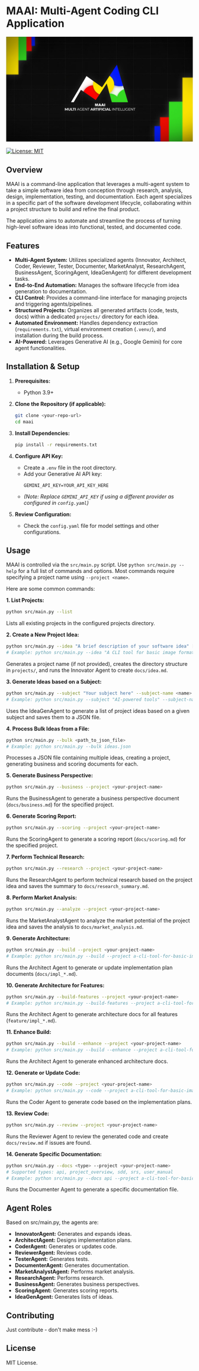# MAAI: Multi-Agent Coding CLI Application
![MAAI](maai.jpeg)

[![License: MIT](https://img.shields.io/badge/License-MIT-yellow.svg)](https://opensource.org/licenses/MIT) <!-- Optional: Add a license badge if applicable -->

## Overview

MAAI is a command-line application that leverages a multi-agent system to take a simple software idea from conception through research, analysis, design, implementation, testing, and documentation. Each agent specializes in a specific part of the software development lifecycle, collaborating within a project structure to build and refine the final product.

The application aims to automate and streamline the process of turning high-level software ideas into functional, tested, and documented code.

## Features

*   **Multi-Agent System:** Utilizes specialized agents (Innovator, Architect, Coder, Reviewer, Tester, Documenter, MarketAnalyst, ResearchAgent, BusinessAgent, ScoringAgent, IdeaGenAgent) for different development tasks.
*   **End-to-End Automation:** Manages the software lifecycle from idea generation to documentation.
*   **CLI Control:** Provides a command-line interface for managing projects and triggering agents/pipelines.
*   **Structured Projects:** Organizes all generated artifacts (code, tests, docs) within a dedicated `projects/` directory for each idea.
*   **Automated Environment:** Handles dependency extraction (`requirements.txt`), virtual environment creation (`.venv/`), and installation during the build process.
*   **AI-Powered:** Leverages Generative AI (e.g., Google Gemini) for core agent functionalities.

## Installation & Setup

1.  **Prerequisites:**
    *   Python 3.9+

2.  **Clone the Repository (if applicable):**
    ```bash
    git clone <your-repo-url>
    cd maai
    ```

3.  **Install Dependencies:**
    ```bash
    pip install -r requirements.txt
    ```

4.  **Configure API Key:**
    *   Create a `.env` file in the root directory.
    *   Add your Generative AI API key:
        ```
        GEMINI_API_KEY=YOUR_API_KEY_HERE
        ```
    *   *(Note: Replace `GEMINI_API_KEY` if using a different provider as configured in `config.yaml`)*

5.  **Review Configuration:**
    *   Check the `config.yaml` file for model settings and other configurations.

## Usage

MAAI is controlled via the `src/main.py` script. Use `python src/main.py --help` for a full list of commands and options. Most commands require specifying a project name using `--project <name>`.

Here are some common commands:

**1. List Projects:**

```bash
python src/main.py --list
```
Lists all existing projects in the configured projects directory.

**2. Create a New Project Idea:**

```bash
python src/main.py --idea "A brief description of your software idea" [--project <name>]
# Example: python src/main.py --idea "A CLI tool for basic image format conversion"
```
Generates a project name (if not provided), creates the directory structure in `projects/`, and runs the Innovator Agent to create `docs/idea.md`.

**3. Generate Ideas based on a Subject:**

```bash
python src/main.py --subject "Your subject here" --subject-name <name> --num-ideas <number>
# Example: python src/main.py --subject "AI-powered tools" --subject-name ai_tools --num-ideas 10
```
Uses the IdeaGenAgent to generate a list of project ideas based on a given subject and saves them to a JSON file.

**4. Process Bulk Ideas from a File:**

```bash
python src/main.py --bulk <path_to_json_file>
# Example: python src/main.py --bulk ideas.json
```
Processes a JSON file containing multiple ideas, creating a project, generating business and scoring documents for each.

**5. Generate Business Perspective:**

```bash
python src/main.py --business --project <your-project-name>
```
Runs the BusinessAgent to generate a business perspective document (`docs/business.md`) for the specified project.

**6. Generate Scoring Report:**

```bash
python src/main.py --scoring --project <your-project-name>
```
Runs the ScoringAgent to generate a scoring report (`docs/scoring.md`) for the specified project.

**7. Perform Technical Research:**

```bash
python src/main.py --research --project <your-project-name>
```
Runs the ResearchAgent to perform technical research based on the project idea and saves the summary to `docs/research_summary.md`.

**8. Perform Market Analysis:**

```bash
python src/main.py --analyze --project <your-project-name>
```
Runs the MarketAnalystAgent to analyze the market potential of the project idea and saves the analysis to `docs/market_analysis.md`.

**9. Generate Architecture:**

```bash
python src/main.py --build --project <your-project-name>
# Example: python src/main.py --build --project a-cli-tool-for-basic-image...
```
Runs the Architect Agent to generate or update implementation plan documents (`docs/impl_*.md`).

**10. Generate Architecture for Features:**

```bash
python src/main.py --build-features --project <your-project-name>
# Example: python src/main.py --build-features --project a-cli-tool-for-basic-image...
```
Runs the Architect Agent to generate architecture docs for all features (`feature/impl_*.md`).

**11. Enhance Build:**

```bash
python src/main.py --build --enhance --project <your-project-name>
# Example: python src/main.py --build --enhance --project a-cli-tool-for-basic-image...
```
Runs the Architect Agent to generate enhanced architecture docs.

**12. Generate or Update Code:**

```bash
python src/main.py --code --project <your-project-name>
# Example: python src/main.py --code --project a-cli-tool-for-basic-image...
```
Runs the Coder Agent to generate code based on the implementation plans.

**13. Review Code:**

```bash
python src/main.py --review --project <your-project-name>
```
Runs the Reviewer Agent to review the generated code and create `docs/review.md` if issues are found.

**14. Generate Specific Documentation:**

```bash
python src/main.py --docs <type> --project <your-project-name>
# Supported types: api, project_overview, sdd, srs, user_manual
# Example: python src/main.py --docs api --project a-cli-tool-for-basic-image...
```
Runs the Documenter Agent to generate a specific documentation file.

## Agent Roles

Based on src/main.py, the agents are:

*   **InnovatorAgent:** Generates and expands ideas.
*   **ArchitectAgent:** Designs implementation plans.
*   **CoderAgent:** Generates or updates code.
*   **ReviewerAgent:** Reviews code.
*   **TesterAgent:** Generates tests.
*   **DocumenterAgent:** Generates documentation.
*   **MarketAnalystAgent:** Performs market analysis.
*   **ResearchAgent:** Performs research.
*   **BusinessAgent:** Generates business perspectives.
*   **ScoringAgent:** Generates scoring reports.
*   **IdeaGenAgent:** Generates lists of ideas.

## Contributing

Just contribute - don't make mess :-)

## License

MIT License.
